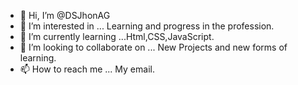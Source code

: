 - 👋 Hi, I’m @DSJhonAG
- 👀 I’m interested in ... Learning and progress in the profession.
- 🌱 I’m currently learning ...Html,CSS,JavaScript.
- 💞️ I’m looking to collaborate on ... New Projects and new forms of learning.
- 📫 How to reach me ... My email.

<!---
DSJhonAG/DSJhonAG is a ✨ special ✨ repository because its `README.md` (this file) appears on your GitHub profile.
You can click the Preview link to take a look at your changes.
--->

